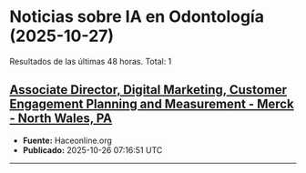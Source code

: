 # Noticias sobre IA en Odontología (2025-10-27)

Resultados de las últimas 48 horas. Total: 1

## [Associate Director, Digital Marketing, Customer Engagement Planning and Measurement - Merck - North Wales, PA](https://jobs.haceonline.org/job/associate-director-digital-marketing-customer-engagement-planning-and-measurement/80847144/)
- **Fuente:** Haceonline.org
- **Publicado:** 2025-10-26 07:16:51 UTC

---

